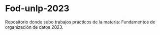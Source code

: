 # Fod-unlp-2023
Repositorio donde subo trabajos prácticos de la materia: Fundamentos de organización de datos 2023.
